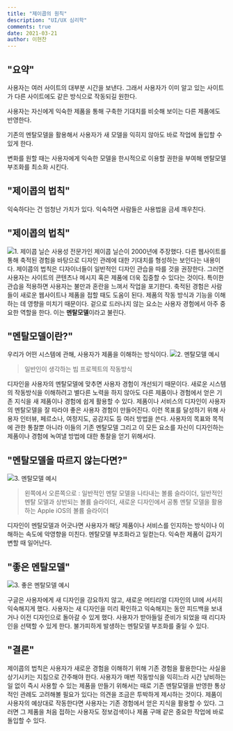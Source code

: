 ```yaml
---
title: "제이콥의 원칙"
description: "UI/UX 심리학"
comments: true
date: 2021-03-21
author: 이현찬
---
```

## "요약"

사용자는 여러 사이트의 대부분 시간을 보낸다.
그래서 사용자가 이미 알고 있는 사이트가 다른 사이트에도 같은 방식으로 작동되길 원한다.

사용자는 자신에게 익숙한 제품을 통해 구축한 기대치를 비슷해 보이는 다른 제품에도 반영한다.

기존의 멘탈모델을 활용해서 사용자가 새 모델을 익히지 않아도 바로 작업에 돌입할 수 있게 한다.

변화를 원할 때는 사용자에게 익숙한 모델을 한시적으로 이용할 권한을 부여해 멘탈모델 부조화를 최소화 시킨다.


## "제이콥의 법칙"

익숙하다는 건 엄청난 가치가 있다. 
익숙하면 사람들은 사용법을 금세 깨우친다.

## "제이콥의 법칙"

![1. 제이콥 닐슨](https://i.imgur.com/Qe9KihF.jpg)
사용성 전문가인 제이콥 닐슨이 2000년에 주장했다.
다른 웹사이트를 통해 축적된 경험을 바탕으로 디자인 관례에 대한 기대치를 형성하는 보인다는 내용이다.
제이콥의 법칙은 디자이너들이 일반적인 디자인 관습을 따를 것을 권장한다. 
그러면 사용자는 사이트의 콘텐츠나 메시지 혹은 제품에 더욱 집중할 수 있다는 것이다.
특이한 관습을 적용하면 사용자는 불만과 혼란을 느껴서 작업을 포기한다.
축적된 경험은 사람들이 새로운 웹사이트나 제품을 접할 때도 도움이 된다. 
제품의 작동 방식과 기능을 이해하는 데 영향을 미치기 때문이다. 
겉으로 드러나지 않는 요소는 사용자 경험에서 아주 중요한 역할을 한다. 
이는 **멘탈모델**이라고 불린다.

## "멘탈모델이란?"

우리가 어떤 시스템에 관해, 사용자가 제품을 이해하는 방식이다.
![2. 멘탈모델 예시](https://i.imgur.com/frn4aiA.jpg) 
> 일반인이 생각하는 빔 프로젝트의 작동방식

디자인을 사용자의 멘탈모델에 맞추면 사용자 경험이 개선되기 때문이다. 
새로운 시스템의 작동방식을 이해하려고 별다른 노력을 하지 않아도 다른 제품이나 경험에서 얻은 기존 지식을 새 제품이나 경험에 쉽게 활용할 수 있다. 
제품이나 서비스의 디자인이 사용자의 멘탈모델을 잘 따라야 좋은 사용자 경험이 만들어진다.
이런 목표를 달성하기 위해 사용자 인터뷰, 페르소나, 여정지도, 공감지도 등 여러 방법을 쓴다. 
사용자의 목표와 목적에 관한 통찰뿐 아니라 이들의 기존 멘탈모델 그리고 이 모든 요소를 자신이 디자인하는 제품이나 경험에 녹여낼 방법에 대한 통찰을 얻기 위해서다.

## "멘탈모델을 따르지 않는다면?"

![3. 멘탈모델 예시](https://i.imgur.com/fn4ldhD.gif) 
>왼쪽에서 오른쪽으로 : 일반적인 멘탈 모델을 나타내는 볼륨 슬라이더, 일반적인 멘탈 모델과 상반되는 볼륨 슬라이더, 새로운 디자인에서 공통 멘탈 모델을 활용하는 Apple iOS의 볼륨 슬라이더

디자인이 멘탈모델과 어긋나면 사용자가 해당 제품이나 서비스를 인지하는 방식이나 이해하는 속도에 악영향을 미친다. 
멘탈모델 부조화라고 일컫는다. 
익숙한 제품이 갑자기 변할 때 일어난다.

## "좋은 멘탈모델"

![3. 좋은 멘탈모델 예시](https://i.imgur.com/WHYo1y8.png) 

구글은 사용자에게 새 디자인을 강요하지 않고, 새로운 머티리얼 디자인의 UI에 서서히 익숙해지게 했다. 
사용자는 새 디자인을 미리 확인하고 익숙해지는 동안 피드백을 보내거나 이전 디자인으로 돌아갈 수 있게 했다. 
사용자가 받아들일 준비가 되었을 때 리디자인을 선택할 수 있게 한다. 
불가피하게 발생하는 멘탈모델 부조화를 줄일 수 있다.

## "결론"

제이콥의 법칙은 사용자가 새로운 경험을 이해하기 위해 기존 경험을 활용한다는 사실을 상기시키는 지침으로 간주해야 한다. 
사용자가 매번 작동방식을 익히느라 시간 낭비하는 일 없이 즉시 사용할 수 있는 제품을 만들기 위해서는 때로 기존 멘탈모델을 반영한 통상적인 관례도 고려해볼 필요가 있다는 의견을 조금은 투박하게 제시하는 것이다. 
제품이 사용자의 예상대로 작동한다면 사용자는 기존 경험에서 얻은 지식을 활용할 수 있다. 
그러면 그 제품을 처음 접하는 사용자도 정보검색이나 제품 구매 같은 중요한 작업에 바로 돌입할 수 있다.



